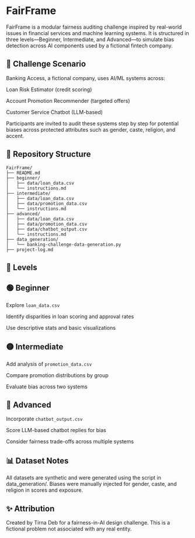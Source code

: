 # FairFrame

FairFrame is a modular fairness auditing challenge inspired by real-world issues in financial services and machine learning systems. It is structured in three levels—Beginner, Intermediate, and Advanced—to simulate bias detection across AI components used by a fictional fintech company.

## 🧠 Challenge Scenario

Banking Access, a fictional company, uses AI/ML systems across:

Loan Risk Estimator (credit scoring)

Account Promotion Recommender (targeted offers)

Customer Service Chatbot (LLM-based)

Participants are invited to audit these systems step by step for potential biases across protected attributes such as gender, caste, religion, and accent.

## 📂 Repository Structure

```
FairFrame/
├── README.md
├── beginner/
│   ├── data/loan_data.csv
│   └── instructions.md
├── intermediate/
│   ├── data/loan_data.csv
│   ├── data/promotion_data.csv
│   └── instructions.md
├── advanced/
│   ├── data/loan_data.csv
│   ├── data/promotion_data.csv
│   ├── data/chatbot_output.csv
│   └── instructions.md
├── data_generation/
│   └── banking-challenge-data-generation.py
├── project-log.md

```

## 🔹 Levels

## 🟢 Beginner

Explore `loan_data.csv`

Identify disparities in loan scoring and approval rates

Use descriptive stats and basic visualizations

## 🟡 Intermediate

Add analysis of `promotion_data.csv`

Compare promotion distributions by group

Evaluate bias across two systems

## 🔴 Advanced

Incorporate `chatbot_output.csv`

Score LLM-based chatbot replies for bias

Consider fairness trade-offs across multiple systems

## 📊 Dataset Notes

All datasets are synthetic and were generated using the script in data_generation/. Biases were manually injected for gender, caste, and religion in scores and exposure.

## ✨ Attribution

Created by Tirna Deb for a fairness-in-AI design challenge. This is a fictional problem not associated with any real entity.

